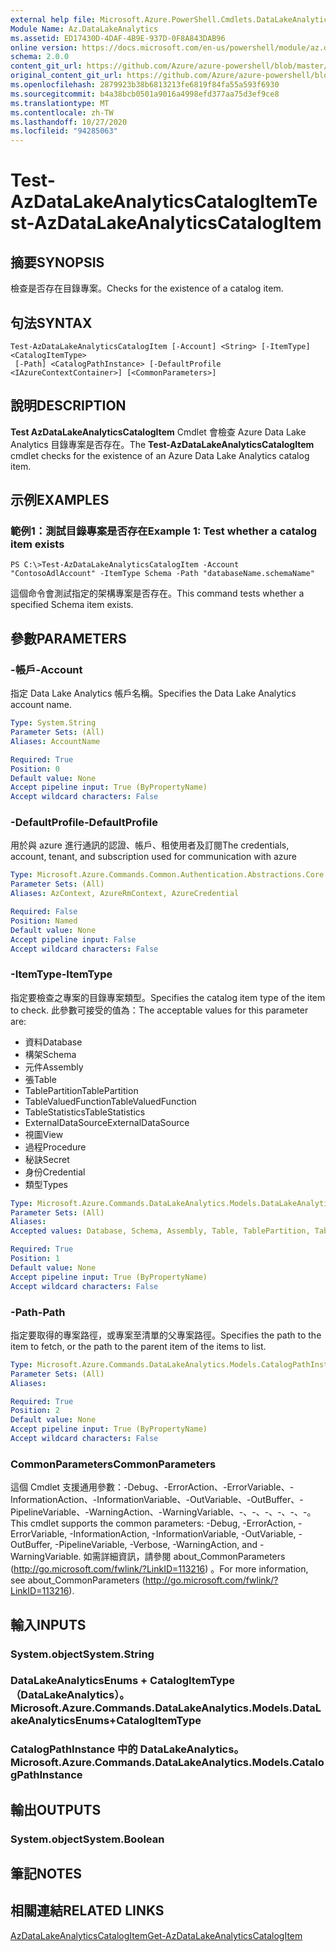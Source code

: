 ```yaml
---
external help file: Microsoft.Azure.PowerShell.Cmdlets.DataLakeAnalytics.dll-Help.xml
Module Name: Az.DataLakeAnalytics
ms.assetid: ED17430D-4DAF-4B9E-937D-0F8A843DAB96
online version: https://docs.microsoft.com/en-us/powershell/module/az.datalakeanalytics/test-azdatalakeanalyticscatalogitem
schema: 2.0.0
content_git_url: https://github.com/Azure/azure-powershell/blob/master/src/DataLakeAnalytics/DataLakeAnalytics/help/Test-AzDataLakeAnalyticsCatalogItem.md
original_content_git_url: https://github.com/Azure/azure-powershell/blob/master/src/DataLakeAnalytics/DataLakeAnalytics/help/Test-AzDataLakeAnalyticsCatalogItem.md
ms.openlocfilehash: 2879923b38b6813213fe6819f84fa55a593f6930
ms.sourcegitcommit: b4a38bcb0501a9016a4998efd377aa75d3ef9ce8
ms.translationtype: MT
ms.contentlocale: zh-TW
ms.lasthandoff: 10/27/2020
ms.locfileid: "94285063"
---
```

# <span data-ttu-id="d79bc-101">Test-AzDataLakeAnalyticsCatalogItem</span><span class="sxs-lookup"><span data-stu-id="d79bc-101">Test-AzDataLakeAnalyticsCatalogItem</span></span>

## <span data-ttu-id="d79bc-102">摘要</span><span class="sxs-lookup"><span data-stu-id="d79bc-102">SYNOPSIS</span></span>
<span data-ttu-id="d79bc-103">檢查是否存在目錄專案。</span><span class="sxs-lookup"><span data-stu-id="d79bc-103">Checks for the existence of a catalog item.</span></span>

## <span data-ttu-id="d79bc-104">句法</span><span class="sxs-lookup"><span data-stu-id="d79bc-104">SYNTAX</span></span>

```
Test-AzDataLakeAnalyticsCatalogItem [-Account] <String> [-ItemType] <CatalogItemType>
 [-Path] <CatalogPathInstance> [-DefaultProfile <IAzureContextContainer>] [<CommonParameters>]
```

## <span data-ttu-id="d79bc-105">說明</span><span class="sxs-lookup"><span data-stu-id="d79bc-105">DESCRIPTION</span></span>
<span data-ttu-id="d79bc-106">**Test AzDataLakeAnalyticsCatalogItem** Cmdlet 會檢查 Azure Data Lake Analytics 目錄專案是否存在。</span><span class="sxs-lookup"><span data-stu-id="d79bc-106">The **Test-AzDataLakeAnalyticsCatalogItem** cmdlet checks for the existence of an Azure Data Lake Analytics catalog item.</span></span>

## <span data-ttu-id="d79bc-107">示例</span><span class="sxs-lookup"><span data-stu-id="d79bc-107">EXAMPLES</span></span>

### <span data-ttu-id="d79bc-108">範例1：測試目錄專案是否存在</span><span class="sxs-lookup"><span data-stu-id="d79bc-108">Example 1: Test whether a catalog item exists</span></span>
```
PS C:\>Test-AzDataLakeAnalyticsCatalogItem -Account "ContosoAdlAccount" -ItemType Schema -Path "databaseName.schemaName"
```

<span data-ttu-id="d79bc-109">這個命令會測試指定的架構專案是否存在。</span><span class="sxs-lookup"><span data-stu-id="d79bc-109">This command tests whether a specified Schema item exists.</span></span>

## <span data-ttu-id="d79bc-110">參數</span><span class="sxs-lookup"><span data-stu-id="d79bc-110">PARAMETERS</span></span>

### <span data-ttu-id="d79bc-111">-帳戶</span><span class="sxs-lookup"><span data-stu-id="d79bc-111">-Account</span></span>
<span data-ttu-id="d79bc-112">指定 Data Lake Analytics 帳戶名稱。</span><span class="sxs-lookup"><span data-stu-id="d79bc-112">Specifies the Data Lake Analytics account name.</span></span>

```yaml
Type: System.String
Parameter Sets: (All)
Aliases: AccountName

Required: True
Position: 0
Default value: None
Accept pipeline input: True (ByPropertyName)
Accept wildcard characters: False
```

### <span data-ttu-id="d79bc-113">-DefaultProfile</span><span class="sxs-lookup"><span data-stu-id="d79bc-113">-DefaultProfile</span></span>
<span data-ttu-id="d79bc-114">用於與 azure 進行通訊的認證、帳戶、租使用者及訂閱</span><span class="sxs-lookup"><span data-stu-id="d79bc-114">The credentials, account, tenant, and subscription used for communication with azure</span></span>

```yaml
Type: Microsoft.Azure.Commands.Common.Authentication.Abstractions.Core.IAzureContextContainer
Parameter Sets: (All)
Aliases: AzContext, AzureRmContext, AzureCredential

Required: False
Position: Named
Default value: None
Accept pipeline input: False
Accept wildcard characters: False
```

### <span data-ttu-id="d79bc-115">-ItemType</span><span class="sxs-lookup"><span data-stu-id="d79bc-115">-ItemType</span></span>
<span data-ttu-id="d79bc-116">指定要檢查之專案的目錄專案類型。</span><span class="sxs-lookup"><span data-stu-id="d79bc-116">Specifies the catalog item type of the item to check.</span></span>
<span data-ttu-id="d79bc-117">此參數可接受的值為：</span><span class="sxs-lookup"><span data-stu-id="d79bc-117">The acceptable values for this parameter are:</span></span>
- <span data-ttu-id="d79bc-118">資料</span><span class="sxs-lookup"><span data-stu-id="d79bc-118">Database</span></span>
- <span data-ttu-id="d79bc-119">構架</span><span class="sxs-lookup"><span data-stu-id="d79bc-119">Schema</span></span>
- <span data-ttu-id="d79bc-120">元件</span><span class="sxs-lookup"><span data-stu-id="d79bc-120">Assembly</span></span>
- <span data-ttu-id="d79bc-121">張</span><span class="sxs-lookup"><span data-stu-id="d79bc-121">Table</span></span>
- <span data-ttu-id="d79bc-122">TablePartition</span><span class="sxs-lookup"><span data-stu-id="d79bc-122">TablePartition</span></span>
- <span data-ttu-id="d79bc-123">TableValuedFunction</span><span class="sxs-lookup"><span data-stu-id="d79bc-123">TableValuedFunction</span></span>
- <span data-ttu-id="d79bc-124">TableStatistics</span><span class="sxs-lookup"><span data-stu-id="d79bc-124">TableStatistics</span></span>
- <span data-ttu-id="d79bc-125">ExternalDataSource</span><span class="sxs-lookup"><span data-stu-id="d79bc-125">ExternalDataSource</span></span>
- <span data-ttu-id="d79bc-126">視圖</span><span class="sxs-lookup"><span data-stu-id="d79bc-126">View</span></span>
- <span data-ttu-id="d79bc-127">過程</span><span class="sxs-lookup"><span data-stu-id="d79bc-127">Procedure</span></span>
- <span data-ttu-id="d79bc-128">秘訣</span><span class="sxs-lookup"><span data-stu-id="d79bc-128">Secret</span></span>
- <span data-ttu-id="d79bc-129">身份</span><span class="sxs-lookup"><span data-stu-id="d79bc-129">Credential</span></span>
- <span data-ttu-id="d79bc-130">類型</span><span class="sxs-lookup"><span data-stu-id="d79bc-130">Types</span></span>

```yaml
Type: Microsoft.Azure.Commands.DataLakeAnalytics.Models.DataLakeAnalyticsEnums+CatalogItemType
Parameter Sets: (All)
Aliases:
Accepted values: Database, Schema, Assembly, Table, TablePartition, TableValuedFunction, TableStatistics, ExternalDataSource, View, Procedure, Secret, Credential, Types, Package

Required: True
Position: 1
Default value: None
Accept pipeline input: True (ByPropertyName)
Accept wildcard characters: False
```

### <span data-ttu-id="d79bc-131">-Path</span><span class="sxs-lookup"><span data-stu-id="d79bc-131">-Path</span></span>
<span data-ttu-id="d79bc-132">指定要取得的專案路徑，或專案至清單的父專案路徑。</span><span class="sxs-lookup"><span data-stu-id="d79bc-132">Specifies the path to the item to fetch, or the path to the parent item of the items to list.</span></span>

```yaml
Type: Microsoft.Azure.Commands.DataLakeAnalytics.Models.CatalogPathInstance
Parameter Sets: (All)
Aliases:

Required: True
Position: 2
Default value: None
Accept pipeline input: True (ByPropertyName)
Accept wildcard characters: False
```

### <span data-ttu-id="d79bc-133">CommonParameters</span><span class="sxs-lookup"><span data-stu-id="d79bc-133">CommonParameters</span></span>
<span data-ttu-id="d79bc-134">這個 Cmdlet 支援通用參數：-Debug、-ErrorAction、-ErrorVariable、-InformationAction、-InformationVariable、-OutVariable、-OutBuffer、-PipelineVariable、-WarningAction、-WarningVariable、-、-、-、-、-、-。</span><span class="sxs-lookup"><span data-stu-id="d79bc-134">This cmdlet supports the common parameters: -Debug, -ErrorAction, -ErrorVariable, -InformationAction, -InformationVariable, -OutVariable, -OutBuffer, -PipelineVariable, -Verbose, -WarningAction, and -WarningVariable.</span></span> <span data-ttu-id="d79bc-135">如需詳細資訊，請參閱 about_CommonParameters (http://go.microsoft.com/fwlink/?LinkID=113216) 。</span><span class="sxs-lookup"><span data-stu-id="d79bc-135">For more information, see about_CommonParameters (http://go.microsoft.com/fwlink/?LinkID=113216).</span></span>

## <span data-ttu-id="d79bc-136">輸入</span><span class="sxs-lookup"><span data-stu-id="d79bc-136">INPUTS</span></span>

### <span data-ttu-id="d79bc-137">System.object</span><span class="sxs-lookup"><span data-stu-id="d79bc-137">System.String</span></span>

### <span data-ttu-id="d79bc-138">DataLakeAnalyticsEnums + CatalogItemType （DataLakeAnalytics）。</span><span class="sxs-lookup"><span data-stu-id="d79bc-138">Microsoft.Azure.Commands.DataLakeAnalytics.Models.DataLakeAnalyticsEnums+CatalogItemType</span></span>

### <span data-ttu-id="d79bc-139">CatalogPathInstance 中的 DataLakeAnalytics。</span><span class="sxs-lookup"><span data-stu-id="d79bc-139">Microsoft.Azure.Commands.DataLakeAnalytics.Models.CatalogPathInstance</span></span>

## <span data-ttu-id="d79bc-140">輸出</span><span class="sxs-lookup"><span data-stu-id="d79bc-140">OUTPUTS</span></span>

### <span data-ttu-id="d79bc-141">System.object</span><span class="sxs-lookup"><span data-stu-id="d79bc-141">System.Boolean</span></span>

## <span data-ttu-id="d79bc-142">筆記</span><span class="sxs-lookup"><span data-stu-id="d79bc-142">NOTES</span></span>

## <span data-ttu-id="d79bc-143">相關連結</span><span class="sxs-lookup"><span data-stu-id="d79bc-143">RELATED LINKS</span></span>

[<span data-ttu-id="d79bc-144">AzDataLakeAnalyticsCatalogItem</span><span class="sxs-lookup"><span data-stu-id="d79bc-144">Get-AzDataLakeAnalyticsCatalogItem</span></span>](./Get-AzDataLakeAnalyticsCatalogItem.md)


